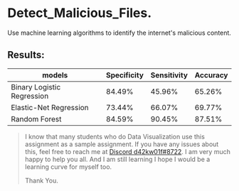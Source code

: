 # Detect_Malicious_Files.
Use machine learning algorithms to identify the internet's malicious content.


## Results:

|models | Specificity | Sensitivity | Accuracy |
| ----------- | ----------- | ----------- | ----------- |
|Binary Logistic Regression |84.49% |45.96% |65.26% |
|Elastic-Net Regression | 73.44%| 66.07% |69.77% |
|Random Forest | 84.59% |90.45% |87.51% |

> I know that many students who do Data Visualization use this assignment as a sample assignment. If you have any issues about this, feel free to reach me at [ Discord d42kw01f#8722](https://discord.com/). I am very much happy to help you all. And I am still learning I hope I would be a learning curve for myself too.
>         
> Thank You.
